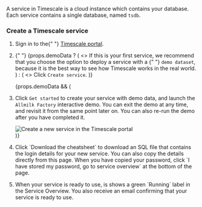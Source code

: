 A service in Timescale is a cloud instance which contains your database.
Each service contains a single database, named `tsdb`.

<Procedure>

### Create a Timescale service

<ol>
  <li>
    <p>
      Sign in to the{" "}
      <a href="https://console.cloud.timescale.com/">Timescale portal</a>.
    </p>
  </li>
  <li>
    <p>
      {" "}
      {props.demoData ? (
        <>
          If this is your first service, we recommend that you choose the
          option to deploy a service with a {" "}
          <code>demo dataset</code>, because it is the best way to see how
          Timescale works in the real world.
        </>
      ) : (
        <>
          Click <code>Create service</code>.
        </>
      )}
    </p>
  </li>
  {props.demoData && (
    <li>
      <p>
        Click <code>Get started</code> to create your service with demo data, and
        launch the <code>Allmilk Factory</code> interactive demo. You can exit
        the demo at any time, and revisit it from the same point later on. You
        can also re-run the demo after you have completed it.
      </p>
      <img
        class="main-content__illustration"
        src="https://s3.amazonaws.com/assets.timescale.com/docs/images/tsc-create-service-demo.png"
        alt="Create a new service in the Timescale portal"
      />
    </li>
  )}
  <li>
    <p>
      Click `Download the cheatsheet` to download an SQL file that contains the
      login details for your new service. You can also copy the details directly
      from this page. When you have copied your password, click `I have stored my
      password, go to service overview` at the bottom of the page.
    </p>
  </li>
    <li>
    <p>
      When your service is ready to use, is shows a green `Running` label in the
      Service Overview. You also receive an email confirming that your service
      is ready to use.
    </p>
  </li>
</ol>

</Procedure>
